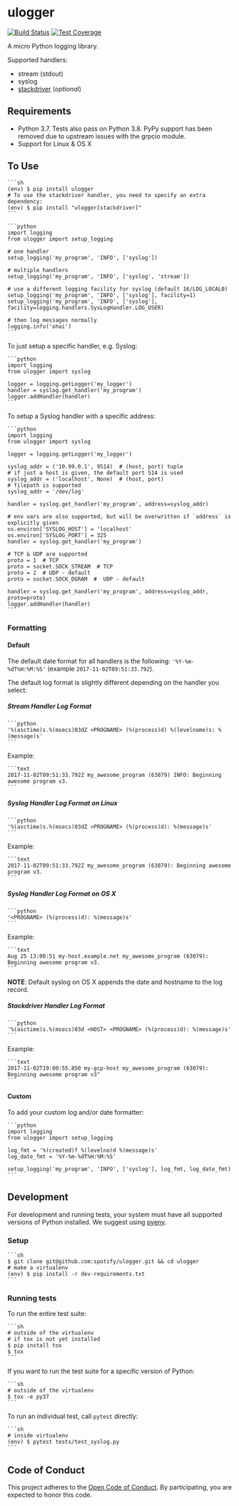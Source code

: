 # ulogger

[![Build Status](https://github.com/spotify/ulogger/actions/workflows/main.yml/badge.svg)](https://github.com/spotify/ulogger/actions/workflows/main.yml) [![Test Coverage](https://codecov.io/github/spotify/ulogger/branch/master/graph/badge.svg)](https://codecov.io/github/spotify/ulogger)

A micro Python logging library.

Supported handlers:

* stream (stdout)
* syslog
* [stackdriver](https://cloud.google.com/logging/) (_optional_)

## Requirements

* Python 3.7. Tests also pass on Python 3.8.  PyPy support has been removed due to upstream issues with the grpcio module.
* Support for Linux & OS X

## To Use

    ```sh
    (env) $ pip install ulogger
    # To use the stackdriver handler, you need to specify an extra dependency:
    (env) $ pip install "ulogger[stackdriver]"
    ```

    ```python
    import logging
    from ulogger import setup_logging

    # one handler
    setup_logging('my_program', 'INFO', ['syslog'])

    # multiple handlers
    setup_logging('my_program', 'INFO', ['syslog', 'stream'])

    # use a different logging facility for syslog (default 16/LOG_LOCAL0)
    setup_logging('my_program', 'INFO', ['syslog'], facility=1)
    setup_logging('my_program', 'INFO', ['syslog'], facility=logging.handlers.SysLogHandler.LOG_USER)

    # then log messages normally
    logging.info('ohai')
    ```

To just setup a specific handler, e.g. Syslog:

    ```python
    import logging
    from ulogger import syslog

    logger = logging.getLogger('my_logger')
    handler = syslog.get_handler('my_program')
    logger.addHandler(handler)
    ```

To setup a Syslog handler with a specific address:

    ```python
    import logging
    from ulogger import syslog

    logger = logging.getLogger('my_logger')

    syslog_addr = ('10.99.0.1', 9514)  # (host, port) tuple
    # if just a host is given, the default port 514 is used
    syslog_addr = ('localhost', None)  # (host, port)
    # filepath is supported
    syslog_addr = '/dev/log'

    handler = syslog.get_handler('my_program', address=syslog_addr)

    # env vars are also supported, but will be overwritten if `address` is explicitly given
    os.environ['SYSLOG_HOST'] = 'localhost'
    os.environ['SYSLOG_PORT'] = 325
    handler = syslog.get_handler('my_program')

    # TCP & UDP are supported
    proto = 1  # TCP
    proto = socket.SOCK_STREAM  # TCP
    proto = 2  # UDP - default
    proto = socket.SOCK_DGRAM  #  UDP - default

    handler = syslog.get_handler('my_program', address=syslog_addr, proto=proto)
    logger.addHandler(handler)
    ```

### Formatting

#### Default

The default date format for all handlers is the following: `'%Y-%m-%dT%H:%M:%S'` (example `2017-11-02T09:51:33.792`).

The default log format is slightly different depending on the handler you select:

##### Stream Handler Log Format

    ```python
    '%(asctime)s.%(msecs)03dZ <PROGNAME> (%(process)d) %(levelname)s: %(message)s'
    ```

Example:

    ```text
    2017-11-02T09:51:33.792Z my_awesome_program (63079) INFO: Beginning awesome program v3.
    ```

##### Syslog Handler Log Format on Linux

    ```python
    '%(asctime)s.%(msecs)03dZ <PROGNAME> (%(process)d): %(message)s'
    ```

Example:

    ```text
    2017-11-02T09:51:33.792Z my_awesome_program (63079): Beginning awesome program v3.
    ```

##### Syslog Handler Log Format on OS X

    ```python
    '<PROGNAME> (%(process)d): %(message)s'
    ```

Example:

    ```text
    Aug 25 13:00:51 my-host.example.net my_awesome_program (63079): Beginning awesome program v3.
    ```

**NOTE**: Default syslog on OS X appends the date and hostname to the log record.

##### Stackdriver Handler Log Format

    ```python
    '%(asctime)s.%(msecs)03d <HOST> <PROGNAME> (%(process)d): %(message)s'
    ```

Example:

    ```text
    2017-11-02T19:00:55.850 my-gcp-host my_awesome_program (63079): Beginning awesome program v3"
    ```

#### Custom

To add your custom log and/or date formatter:

    ```python
    import logging
    from ulogger import setup_logging

    log_fmt = '%(created)f %(levelno)d %(message)s'
    log_date_fmt = '%Y-%m-%dT%H:%M:%S'

    setup_logging('my_program', 'INFO', ['syslog'], log_fmt, log_date_fmt)
    ```

## Development

For development and running tests, your system must have all supported versions of Python installed. We suggest using [pyenv](https://github.com/yyuu/pyenv).

### Setup

    ```sh
    $ git clone git@github.com:spotify/ulogger.git && cd ulogger
    # make a virtualenv
    (env) $ pip install -r dev-requirements.txt
    ```

### Running tests

To run the entire test suite:

    ```sh
    # outside of the virtualenv
    # if tox is not yet installed
    $ pip install tox
    $ tox
    ```

If you want to run the test suite for a specific version of Python:

    ```sh
    # outside of the virtualenv
    $ tox -e py37
    ```

To run an individual test, call `pytest` directly:

    ```sh
    # inside virtualenv
    (env) $ pytest tests/test_syslog.py
    ```

## Code of Conduct

This project adheres to the [Open Code of Conduct][code-of-conduct]. By participating, you are expected to honor this code.

[code-of-conduct]: https://github.com/spotify/code-of-conduct/blob/master/code-of-conduct.md
